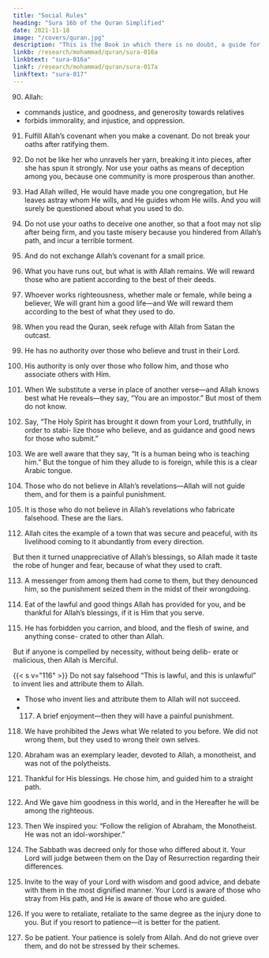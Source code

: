```yaml
---
title: "Social Rules"
heading: "Sura 16b of the Quran Simplified"
date: 2021-11-18
image: "/covers/quran.jpg"
description: "This is the Book in which there is no doubt, a guide for the righteous."
linkb: /research/mohammad/quran/sura-016a
linkbtext: "sura-016a"
linkf: /research/mohammad/quran/sura-017a
linkftext: "sura-017"
---
```



90. Allah:
- commands justice, and goodness, and generosity towards relatives
- forbids immorality, and injustice, and oppression.

91. Fulfill Allah’s covenant when you make a covenant. Do not break your oaths after ratifying them. <!-- You have made Allah your
guarantor, and Allah knows what you do. -->

92. Do not be like her who unravels her yarn, breaking it into pieces, after she has spun it strongly. Nor use your oaths as means of deception among you, because one community is more prosperous than another. <!-- Allah is testing you thereby. On the Day of Res-
urrection, He will make clear to you everything you had disputed about. -->

93. Had Allah willed, He would have made you one congregation, but He leaves astray whom He wills, and He guides whom He wills. And you will surely be questioned about what you used to do.

94. Do not use your oaths to deceive one another, so that a foot may not slip after being
firm, and you taste misery because you hindered from Allah’s path, and incur a terrible
torment.

95. And do not exchange Allah’s covenant for a small price. <!-- What is with Allah is better for you, if you only knew. -->

96. What you have runs out, but what is with Allah remains. We will reward those who are patient according to the best of their deeds.

97. Whoever works righteousness, whether male or female, while being a believer, We will grant him a good life—and We will reward them according to the best of what they used to do.

98. When you read the Quran, seek refuge with Allah from Satan the outcast.

99. He has no authority over those who believe and trust in their Lord.

100. His authority is only over those who follow him, and those who associate others with Him.

101. When We substitute a verse in place of another verse—and Allah knows best what He reveals—they say, “You are an impostor.” But
most of them do not know.

102. Say, “The Holy Spirit has brought it down from your Lord, truthfully, in order to stabi-
lize those who believe, and as guidance and
good news for those who submit.”

103. We are well aware that they say, “It is a human being who is teaching him.” But the
tongue of him they allude to is foreign, while this is a clear Arabic tongue.

104. Those who do not believe in Allah’s revelations—Allah will not guide them, and for
them is a painful punishment.

105. It is those who do not believe in Allah’s revelations who fabricate falsehood. These are the liars.

<!-- 106. Whoever renounces faith in Allah after
having believed—except for someone who is
compelled, while his heart rests securely in
faith—but whoever willingly opens up his
heart to disbelief—upon them falls wrath
from Allah, and for them is a tremendous
torment.

107. That is because they have preferred the worldly life to the Hereafter, and because Al-
lah does not guide the people who refuse.

108. It is they whom Allah has sealed their hearts, and their hearing, and their sight. It is
they who are the heedless.

109. There is no doubt that in the Hereafter
they will be the losers.

110. But then your Lord—for those who emi-
grated after being persecuted, then struggled
and persevered—your Lord thereafter is For-
giving and Merciful.
111. On the Day when every soul will come
pleading for itself, and every soul will be paid
in full for what it has done, and they will not
be wronged. -->


112. Allah cites the example of a town that was secure and peaceful, with its livelihood coming to it abundantly from every direction. 

But then it turned unappreciative of Allah’s blessings, so Allah made it taste the robe of hunger and fear, because of what they used to craft.

113. A messenger from among them had come to them, but they denounced him, so the
punishment seized them in the midst of their wrongdoing.

114. Eat of the lawful and good things Allah has provided for you, and be thankful for Allah’s
blessings, if it is Him that you serve.

115. He has forbidden you carrion, and blood, and the flesh of swine, and anything conse-
crated to other than Allah. 

But if anyone is compelled by necessity, without being delib-
erate or malicious, then Allah is Merciful.


{{< s v="116" >}} Do not say falsehood “This is lawful, and this is unlawful” to invent lies and attribute them to Allah. 
- Those who invent lies and attribute them to Allah will not succeed.
- 117. A brief enjoyment—then they will have a painful punishment.

118. We have prohibited the Jews what We related to you before. We did not wrong them, but they used to wrong their own selves.

<!-- 119. But towards those who do wrongs in ignorance, and then repent afterwards and re-
form, your Lord thereafter is Forgiving and Merciful. -->

120. Abraham was an exemplary leader, devoted to Allah, a monotheist, and was not of
the polytheists.

121. Thankful for His blessings. He chose him, and guided him to a straight path.

122. And We gave him goodness in this world, and in the Hereafter he will be among the righteous.

123. Then We inspired you: “Follow the religion of Abraham, the Monotheist. He was not an idol-worshiper.”

124. The Sabbath was decreed only for those who differed about it. Your Lord will judge
between them on the Day of Resurrection regarding their differences.
125. Invite to the way of your Lord with wisdom and good advice, and debate with them
in the most dignified manner. Your Lord is aware of those who stray from His path, and
He is aware of those who are guided.

126. If you were to retaliate, retaliate to the same degree as the injury done to you. But if
you resort to patience—it is better for the patient.

127. So be patient. Your patience is solely from Allah. And do not grieve over them, and do
not be stressed by their schemes.

<!-- 128. Allah is with those who are righteous and those who are virtuous.
 -->


